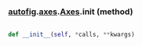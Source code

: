 ### [autofig](autofig.md).[axes](autofig.axes.md).[Axes](autofig.axes.Axes.md).__init__ (method)


```py

def __init__(self, *calls, **kwargs)

```


